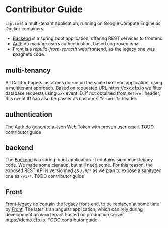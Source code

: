 # Contributor Guide

`cfp.io` is a multi-tenant application, running on Google Compute Engine as Docker containers.

- [Backend](https://github.com/cfpio/callForPapers) is a spring boot application, offering REST services to frontend
- [Auth](https://github.com/cfpio/auth) do manage users authentication, based on proven email.
- [Front](https://github.com/cfpio/front) is a _rebuild-from-scracth_ web frontend, as the legacy one was spaghetti code.

## multi-tenancy

All Call for Papers instances do run on the same backend application, using a multitenant approach. Based on requested URL https://xxx.cfp.io we filter database requests using `xxx` event ID. If not obtained from `Referer` header, this event ID can also be passer as custom `X-Tenant-Id` header.

## authentication

The [Auth](https://github.com/cfpio/auth) do generate a Json Web Token with proven user email. 
TODO contributor guide

## backend

The [Backend](https://github.com/cfpio/callForPapers) is a spring-boot application. It contains significant legacy code. We made some clenaup, but still need some. For this reason, the exposed REST API is versionned as `/v0/*` as we plan to expose a sanityzed one as `/v1/*`.
TODO contributor guide

## Front

[Front-legacy](https://github.com/cfpio/front-legacy) do contain the legacy front-end, to be replaced at some time by 
[Front](https://github.com/cfpio/front). The later is an angular application, which can rely during development on `demo` tenant hosted on production server https://demo.cfp.io.
TODO contributor guide
